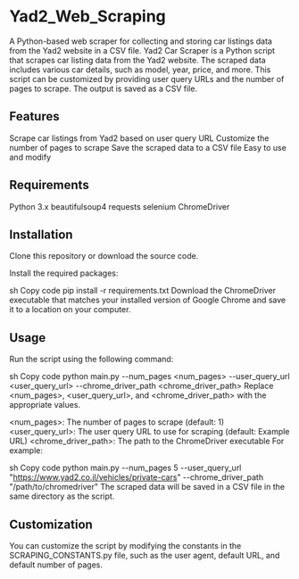 # Yad2_Web_Scraping
A Python-based web scraper for collecting and storing car listings data from the Yad2 website in a CSV file. 
Yad2 Car Scraper is a Python script that scrapes car listing data from the Yad2 website. The scraped data includes various car details, such as model, year, price, and more. This script can be customized by providing user query URLs and the number of pages to scrape. The output is saved as a CSV file.

## Features
Scrape car listings from Yad2 based on user query URL
Customize the number of pages to scrape
Save the scraped data to a CSV file
Easy to use and modify
## Requirements
Python 3.x
beautifulsoup4
requests
selenium
ChromeDriver
## Installation
Clone this repository or download the source code.

Install the required packages:

sh
Copy code
pip install -r requirements.txt
Download the ChromeDriver executable that matches your installed version of Google Chrome and save it to a location on your computer.
## Usage
Run the script using the following command:

sh
Copy code
python main.py --num_pages <num_pages> --user_query_url <user_query_url> --chrome_driver_path <chrome_driver_path>
Replace <num_pages>, <user_query_url>, and <chrome_driver_path> with the appropriate values.

<num_pages>: The number of pages to scrape (default: 1)
<user_query_url>: The user query URL to use for scraping (default: Example URL)
<chrome_driver_path>: The path to the ChromeDriver executable
For example:

sh
Copy code
python main.py --num_pages 5 --user_query_url "https://www.yad2.co.il/vehicles/private-cars" --chrome_driver_path "/path/to/chromedriver"
The scraped data will be saved in a CSV file in the same directory as the script.

## Customization
You can customize the script by modifying the constants in the SCRAPING_CONSTANTS.py file, such as the user agent, default URL, and default number of pages.
